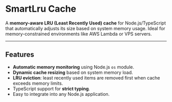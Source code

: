 # SmartLru Cache

A **memory-aware LRU (Least Recently Used) cache** for Node.js/TypeScript that automatically adjusts its size based on system memory usage. Ideal for memory-constrained environments like AWS Lambda or VPS servers.

---

## Features

- **Automatic memory monitoring** using Node.js `os` module.
- **Dynamic cache resizing** based on system memory load.
- **LRU eviction**: least recently used items are removed first when cache exceeds memory limits.
- TypeScript support for **strict typing**.
- Easy to integrate into any Node.js application.

